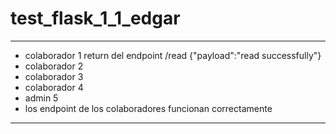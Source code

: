 # test_flask_1_1_edgar
---
- colaborador 1 return del endpoint /read {"payload":"read successfully"}
- colaborador 2 
- colaborador 3 
- colaborador 4 
- admin 5
- los endpoint de los colaboradores funcionan correctamente
---
